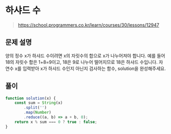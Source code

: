 # 하샤드 수
> https://school.programmers.co.kr/learn/courses/30/lessons/12947

## 문제 설명
양의 정수 x가 하샤드 수이려면 x의 자릿수의 합으로 x가 나누어져야 합니다. 예를 들어 18의 자릿수 합은 1+8=9이고, 18은 9로 나누어 떨어지므로 18은 하샤드 수입니다. 자연수 x를 입력받아 x가 하샤드 수인지 아닌지 검사하는 함수, solution을 완성해주세요.

## 풀이
```js
function solution(x) {
    const sum = String(x)
        .split('')
        .map(Number)
        .reduce((a, b) => a + b, 0);
    return x % sum === 0 ? true : false;
}
```
